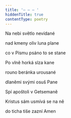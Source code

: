 ```yaml
---
title: '– – – '
hiddenTitle: true
contentType: poetry
---
```


Na nebi světlo nevídané

nad kmeny oliv luna plane

co v Písmu psáno to se stane

Po vlně horká slza kane

rouno beránka urousané

dlaněmi svými osuš Pane

Spí apoštoli v Getsemaně

Kristus sám usmívá se na ně

do ticha tiše zazní Amen
